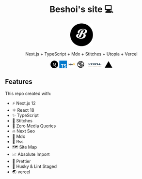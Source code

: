  <div align="center">
 <div>
  <h1>Beshoi's site 💻</h1>
  <img src="./public/imgs/Beshoi.png" alt="vercel-logo" style="width: 75px; height:75px;">
 </div>
  <p> Next.js + TypeScript + Mdx + Stitches + Utopia + Vercel </p>
  <img src="./public/imgs/next-js.svg" alt="nextjs-logo" with="25" height="25">
  <img src="./public/imgs/typescript.svg" alt="typescript-logo" with="25" height="25">
  <img src="./public/imgs/mdx.svg" alt="mdx-logo" with="25" height="25">
  <img src="./public/imgs/stitches.svg" alt="stitches-logo" with="25" height="25">
  <img src="./public/imgs/utopia.png" alt="utopia-logo" with="25" height="25">
  <img src="./public/imgs/vercel.svg" alt="vercel-logo" with="25" height="25">
</div>

## Features

This repo created with:

- ⚡️ Next.js 12
- ⚛️ React 18
- ✨ TypeScript
- 💎 Stitches
- 🚀 Zero Media Queries
- 🔥 Next Seo
- 📃 Mdx
- 📡 Rss
- 🗺 Site Map
- 📈 Absolute Import
- 💖 Prettier
- 🐶 Husky & Lint Staged
- 🌏 vercel
